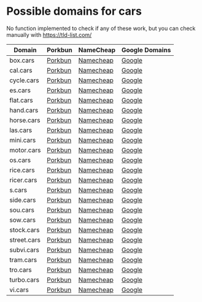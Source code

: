 # Possible domains for cars

No function implemented to check if any of these work, but you can check manually with https://tld-list.com/

| Domain | Porkbun | NameCheap | Google Domains |
|---|---|---|---|
| box.cars | [Porkbun](https://porkbun.com/checkout/search?prb=e814663da1&tlds=&idnLanguage=&search=search&q=box.cars) | [Namecheap](https://www.namecheap.com/domains/registration/results/?domain=box.cars) | [Google](https://domains.google.com/registrar/search?searchTerm=box.cars) |
| cal.cars | [Porkbun](https://porkbun.com/checkout/search?prb=e814663da1&tlds=&idnLanguage=&search=search&q=cal.cars) | [Namecheap](https://www.namecheap.com/domains/registration/results/?domain=cal.cars) | [Google](https://domains.google.com/registrar/search?searchTerm=cal.cars) |
| cycle.cars | [Porkbun](https://porkbun.com/checkout/search?prb=e814663da1&tlds=&idnLanguage=&search=search&q=cycle.cars) | [Namecheap](https://www.namecheap.com/domains/registration/results/?domain=cycle.cars) | [Google](https://domains.google.com/registrar/search?searchTerm=cycle.cars) |
| es.cars | [Porkbun](https://porkbun.com/checkout/search?prb=e814663da1&tlds=&idnLanguage=&search=search&q=es.cars) | [Namecheap](https://www.namecheap.com/domains/registration/results/?domain=es.cars) | [Google](https://domains.google.com/registrar/search?searchTerm=es.cars) |
| flat.cars | [Porkbun](https://porkbun.com/checkout/search?prb=e814663da1&tlds=&idnLanguage=&search=search&q=flat.cars) | [Namecheap](https://www.namecheap.com/domains/registration/results/?domain=flat.cars) | [Google](https://domains.google.com/registrar/search?searchTerm=flat.cars) |
| hand.cars | [Porkbun](https://porkbun.com/checkout/search?prb=e814663da1&tlds=&idnLanguage=&search=search&q=hand.cars) | [Namecheap](https://www.namecheap.com/domains/registration/results/?domain=hand.cars) | [Google](https://domains.google.com/registrar/search?searchTerm=hand.cars) |
| horse.cars | [Porkbun](https://porkbun.com/checkout/search?prb=e814663da1&tlds=&idnLanguage=&search=search&q=horse.cars) | [Namecheap](https://www.namecheap.com/domains/registration/results/?domain=horse.cars) | [Google](https://domains.google.com/registrar/search?searchTerm=horse.cars) |
| las.cars | [Porkbun](https://porkbun.com/checkout/search?prb=e814663da1&tlds=&idnLanguage=&search=search&q=las.cars) | [Namecheap](https://www.namecheap.com/domains/registration/results/?domain=las.cars) | [Google](https://domains.google.com/registrar/search?searchTerm=las.cars) |
| mini.cars | [Porkbun](https://porkbun.com/checkout/search?prb=e814663da1&tlds=&idnLanguage=&search=search&q=mini.cars) | [Namecheap](https://www.namecheap.com/domains/registration/results/?domain=mini.cars) | [Google](https://domains.google.com/registrar/search?searchTerm=mini.cars) |
| motor.cars | [Porkbun](https://porkbun.com/checkout/search?prb=e814663da1&tlds=&idnLanguage=&search=search&q=motor.cars) | [Namecheap](https://www.namecheap.com/domains/registration/results/?domain=motor.cars) | [Google](https://domains.google.com/registrar/search?searchTerm=motor.cars) |
| os.cars | [Porkbun](https://porkbun.com/checkout/search?prb=e814663da1&tlds=&idnLanguage=&search=search&q=os.cars) | [Namecheap](https://www.namecheap.com/domains/registration/results/?domain=os.cars) | [Google](https://domains.google.com/registrar/search?searchTerm=os.cars) |
| rice.cars | [Porkbun](https://porkbun.com/checkout/search?prb=e814663da1&tlds=&idnLanguage=&search=search&q=rice.cars) | [Namecheap](https://www.namecheap.com/domains/registration/results/?domain=rice.cars) | [Google](https://domains.google.com/registrar/search?searchTerm=rice.cars) |
| ricer.cars | [Porkbun](https://porkbun.com/checkout/search?prb=e814663da1&tlds=&idnLanguage=&search=search&q=ricer.cars) | [Namecheap](https://www.namecheap.com/domains/registration/results/?domain=ricer.cars) | [Google](https://domains.google.com/registrar/search?searchTerm=ricer.cars) |
| s.cars | [Porkbun](https://porkbun.com/checkout/search?prb=e814663da1&tlds=&idnLanguage=&search=search&q=s.cars) | [Namecheap](https://www.namecheap.com/domains/registration/results/?domain=s.cars) | [Google](https://domains.google.com/registrar/search?searchTerm=s.cars) |
| side.cars | [Porkbun](https://porkbun.com/checkout/search?prb=e814663da1&tlds=&idnLanguage=&search=search&q=side.cars) | [Namecheap](https://www.namecheap.com/domains/registration/results/?domain=side.cars) | [Google](https://domains.google.com/registrar/search?searchTerm=side.cars) |
| sou.cars | [Porkbun](https://porkbun.com/checkout/search?prb=e814663da1&tlds=&idnLanguage=&search=search&q=sou.cars) | [Namecheap](https://www.namecheap.com/domains/registration/results/?domain=sou.cars) | [Google](https://domains.google.com/registrar/search?searchTerm=sou.cars) |
| sow.cars | [Porkbun](https://porkbun.com/checkout/search?prb=e814663da1&tlds=&idnLanguage=&search=search&q=sow.cars) | [Namecheap](https://www.namecheap.com/domains/registration/results/?domain=sow.cars) | [Google](https://domains.google.com/registrar/search?searchTerm=sow.cars) |
| stock.cars | [Porkbun](https://porkbun.com/checkout/search?prb=e814663da1&tlds=&idnLanguage=&search=search&q=stock.cars) | [Namecheap](https://www.namecheap.com/domains/registration/results/?domain=stock.cars) | [Google](https://domains.google.com/registrar/search?searchTerm=stock.cars) |
| street.cars | [Porkbun](https://porkbun.com/checkout/search?prb=e814663da1&tlds=&idnLanguage=&search=search&q=street.cars) | [Namecheap](https://www.namecheap.com/domains/registration/results/?domain=street.cars) | [Google](https://domains.google.com/registrar/search?searchTerm=street.cars) |
| subvi.cars | [Porkbun](https://porkbun.com/checkout/search?prb=e814663da1&tlds=&idnLanguage=&search=search&q=subvi.cars) | [Namecheap](https://www.namecheap.com/domains/registration/results/?domain=subvi.cars) | [Google](https://domains.google.com/registrar/search?searchTerm=subvi.cars) |
| tram.cars | [Porkbun](https://porkbun.com/checkout/search?prb=e814663da1&tlds=&idnLanguage=&search=search&q=tram.cars) | [Namecheap](https://www.namecheap.com/domains/registration/results/?domain=tram.cars) | [Google](https://domains.google.com/registrar/search?searchTerm=tram.cars) |
| tro.cars | [Porkbun](https://porkbun.com/checkout/search?prb=e814663da1&tlds=&idnLanguage=&search=search&q=tro.cars) | [Namecheap](https://www.namecheap.com/domains/registration/results/?domain=tro.cars) | [Google](https://domains.google.com/registrar/search?searchTerm=tro.cars) |
| turbo.cars | [Porkbun](https://porkbun.com/checkout/search?prb=e814663da1&tlds=&idnLanguage=&search=search&q=turbo.cars) | [Namecheap](https://www.namecheap.com/domains/registration/results/?domain=turbo.cars) | [Google](https://domains.google.com/registrar/search?searchTerm=turbo.cars) |
| vi.cars | [Porkbun](https://porkbun.com/checkout/search?prb=e814663da1&tlds=&idnLanguage=&search=search&q=vi.cars) | [Namecheap](https://www.namecheap.com/domains/registration/results/?domain=vi.cars) | [Google](https://domains.google.com/registrar/search?searchTerm=vi.cars) |
